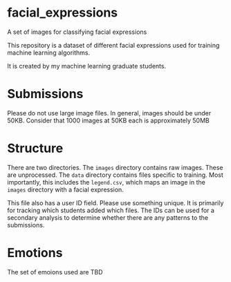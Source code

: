 # facial_expressions
A set of images for classifying facial expressions

This repository is a dataset of different facial expressions used for 
training machine learning algorithms.

It is created by my machine learning graduate students.

# Submissions
Please do not use large image files. In general, images should be under 50KB.
Consider that 1000 images at 50KB each is approximately 50MB

# Structure
There are two directories. The `images` directory contains raw images. These
are unprocessed. The `data` directory contains files specific to training.
Most importantly, this includes the `legend.csv`, which maps an image in the
`images` directory with a facial expression. 

This file also has a user ID field. Please use something unique.
It is primarily for tracking which students added which files.
The IDs can be used for a secondary analysis to determine
whether there are any patterns to the submissions.

# Emotions
The set of emoions used are TBD
